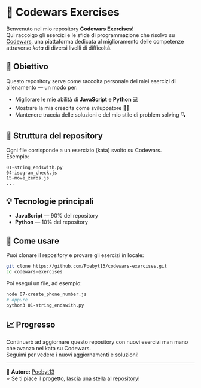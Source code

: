 # 🥋 Codewars Exercises

Benvenuto nel mio repository **Codewars Exercises**!  
Qui raccolgo gli esercizi e le sfide di programmazione che risolvo su [Codewars](https://www.codewars.com/), una piattaforma dedicata al miglioramento delle competenze attraverso *kata* di diversi livelli di difficoltà.

## 🎯 Obiettivo
Questo repository serve come raccolta personale dei miei esercizi di allenamento — un modo per:
- Migliorare le mie abilità di **JavaScript** e **Python** 💻  
- Mostrare la mia crescita come sviluppatore 👨‍💻  
- Mantenere traccia delle soluzioni e del mio stile di problem solving 🔍  

## 🧠 Struttura del repository
Ogni file corrisponde a un esercizio (kata) svolto su Codewars.  
Esempio:
```
01-string_endswith.py
04-isogram_check.js
15-move_zeros.js
...
```

## 💡 Tecnologie principali
- **JavaScript** — 90% del repository  
- **Python** — 10% del repository  

## 🚀 Come usare
Puoi clonare il repository e provare gli esercizi in locale:
```bash
git clone https://github.com/Poebyt13/codewars-exercises.git
cd codewars-exercises
```

Poi esegui un file, ad esempio:
```bash
node 07-create_phone_number.js
# oppure
python3 01-string_endswith.py
```

## 📈 Progresso
Continuerò ad aggiornare questo repository con nuovi esercizi man mano che avanzo nei kata su Codewars.  
Seguimi per vedere i nuovi aggiornamenti e soluzioni!

---

👤 **Autore:** [Poebyt13](https://github.com/Poebyt13)  
⭐ Se ti piace il progetto, lascia una stella al repository!
